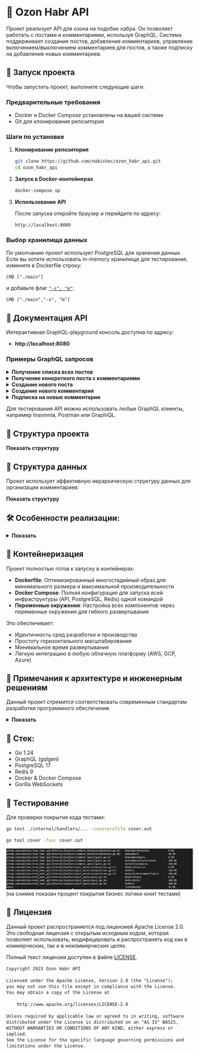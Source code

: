 # 📝 Ozon Habr API
Проект реализует API для озона на подобие хабра. Он позволяет работать с постами и комментариями, используя GraphQL. Система поддерживает создание постов, добавление комментариев, управление включением/выключением комментариев для постов, а также подписку на добавление новых комментариев.

## 🚀 Запуск проекта

Чтобы запустить проект, выполните следующие шаги:

### Предварительные требования

- Docker и Docker Compose установлены на вашей системе
- Git для клонирования репозитория

### Шаги по установке

1. **Клонирование репозитория**
   ```bash
   git clone https://github.com/nabishec/ozon_habr_api.git
   cd ozon_habr_api
   ```

2. **Запуск в Docker-контейнерах**
   ```bash
   docker-compose up
   ```

3. **Использование API**
   
   После запуска откройте браузер и перейдите по адресу:
   ```
   http://localhost:8080
   ```

### Выбор хранилища данных

По умолчанию проект использует PostgreSQL для хранения данных. Если вы хотите использовать in-memory хранилище для тестирования, измените в Dockerfile строку:
```
CMD ["./main"]
```
и добавьте флаг [`"-s", "m"`](Dockerfile#L11):
```
CMD ["./main","-s", "m"]
```

## 📖 Документация API

Интерактивная GraphQL-playground консоль доступна по адресу:
* **http://localhost:8080**

### Примеры GraphQL запросов

<details>
    <summary><b>Получение списка всех постов</b></summary>
    
    query{
        posts{
            id
            title 
            text
            authorID
            commentsEnabled
            createDate
        }
    }

</details>

<details>
    <summary><b>Получение конкретного поста с комментариями</b></summary>
    
    query {
        post(postID: 1) {
            id
            title
            text
            comments(first: 5) {
                edges {
                    node {
                        id
                        text
                        authorID
                        createDate
                    }
                    cursor
                }
                pageInfo {
                    hasNextPage
                    endCursor
                }
            }
        }
    }

</details>

<details>
    <summary><b>Создание нового поста</b></summary>
    
    mutation {
        addPost(postInput: {
            authorID: "a0eebc99-9c0b-4ef8-bb6d-6bb9bd380a11"
            title: "Новый пост"
            text: "Содержимое поста"
            commentsEnabled: true
        }) {
            id
            title
            createDate
        }
    }

</details>

<details>
    <summary><b>Создание нового комментария</b></summary>
    
    mutation {
        addComment(commentInput: {
            authorID: "123e4567-e89b-12d3-a456-426614174000",
            postID: 1,
            parentID: 1, # ID существующего комментария
            text: "Это ответ на комментарий 1"
        }) {
            id
            text
            parentID
        }   
    }

</details>


<details>
    <summary><b>Подписка на новые комментарии</b></summary>
    
    subscription {
        commentAdded(postID: 1) {
            id
            text
            authorID
            createDate
        }
    }

</details>

Для тестирования API можно использовать любые GraphQL клиенты, например Insomnia, Postman или GraphiQL.

## 📁 Структура проекта
<details>
    <summary style="display: inline-flex; align-items: center;">
        <b>Показать структуру </b>
    </summary>

`ozon_habr_api/`<br>
`├── cmd/`<br>
`│   ├── db_connection/`<br>
`│   │   ├──` [`cache.go`](./cmd/db_connection/cache.go)                (Подключение и настройка Redis для кэширования)<br>
`│   │   └──` [`database.go`](./cmd/db_connection/database.go)              (Подключение и настройка PostgreSQL)<br>
`│   ├── server/`<br>
`│   │   └──` [`server.go`](./cmd/server/server.go)               (Настройка и запуск GraphQL сервера)<br>
`│   └──` [`main.go`](./cmd/main.go)                     (Основная точка входа, настройка и запуск приложения)<br>
`├── graph/`<br>
`│   ├── model/`<br>
`│   │   └──` [`models_gen.go`](./graph/model/models_gen.go)           (Автоматически сгенерированные GraphQL модели)<br>
`│   ├──` [`generated.go`](./graph/generated.go)                 (Сгенерированный код GraphQL (gqlgen))<br>
`│   ├──` [`resolver.go`](./graph/resolver.go)                 (Основные резолверы GraphQL)<br>
`│   ├──` [`schema.graphqls`](./graph/schema.graphqls)             (Определение GraphQL схемы)<br>
`│   ├──` [`schema.resolvers.go`](./graph/schema.resolvers.go)         (Реализация резолверов GraphQL)<br>
`│   └──` [`subscription.go`](./graph/subscription.go)         (Реализация структур и методов для управления подписками)<br>
`├── internal/`<br>
`│   ├── handlers/`<br>
`│   │   ├── comment_mutation/`                (Обработчики логики мутаций комментариев)<br>
`│   │   │   ├──` [`interface.go`](./internal/handlers/comment_mutation/interface.go)        (Интерфейс для мутаций комментариев)<br>
`│   │   │   └──` [`mutations.go`](./internal/handlers/comment_mutation/mutations.go)        (Реализация мутаций комментариев)<br>
`│   │   ├── comment_query/`                (Обработчики логики запросов комментариев)<br>
`│   │   │   ├──` [`interface.go`](./internal/handlers/comment_query/interface.go)        (Интерфейс для запросов комментариев)<br>
`│   │   │   └──` [`query.go`](./internal/handlers/comment_query/query.go)        (Реализация запросов комментариев)<br>
`│   │   ├── post_mutation/`          (Обработчики логики мутаций постов)<br>
`│   │   │   ├──` [`interface.go`](./internal/handlers/post_mutation/interface.go)        (Интерфейс для мутаций постов)<br>
`│   │   │   └──` [`mutations.go`](./internal/handlers/post_mutation/mutations.go)        (Реализация мутаций постов)<br>
`│   │   └── post_query/`          (Обработчики логики запросов постов)<br>
`│   │       ├──` [`interface.go`](./internal/handlers/post_query/interface.go)        (Интерфейс для запросов постов)<br>
`│   │       └──` [`query.go`](./internal/handlers/post_query/query.go)        (Реализация запросов постов)<br>
`│   ├── pkg/`<br>
`│   │   ├── cursor/`<br>
`│   │   |   └──` [`cursor.go`](./internal/pkg/cursor/cursor.go)        (Функции для работы с курсорами в пагинации)<br>
`│   │   └── errs/`<br>
`│   │       └──` [`errors.go`](./internal/pkg/errs/errors.go)        (Хранит ошибки бизнес логики)<br>
`│   ├── model/`<br>
`│   │   └──` [`model.go`](./internal/model/model.go)                (Внутренние модели данных)<br>
`│   └── storage/`<br>
`│       ├── db/` (Реализация хранилища данных в памяти) <br>
`│       │   └──` [`resolvers.go`](./internal/storage/db/resolvers.go)        (Реализация методов для работы с базой данных PostgreSQL)<br>
`│       ├── in-memory/` (Реализация хранилища данных в памяти) <br>
`│       │   └──` [`resolvers.go`](./internal/storage/in-memory/resolvers.go)        (Реализация методов для работы с даннми в памяти)<br>
`│       └──` [`interface.go`](./internal/storage/interface.go)            (Интерфейс для хранилища данных (PostgreSQL, in-memory))<br>
`├── migrations/`<br>
`│   └──` [`001_create_tables.up.sql`](./migrations/001_create_tables.up.sql)    (SQL скрипт для миграции базы данных (создание таблиц))<br>
`├── tools/`<br>
`│    └──` [`tools.go`](./tools/tools.go)                   (Инструменты для генерации кода gqlgen)<br>
`├──` [`.env`](./.env)                            (Файл с переменными окружения (настройки базы данных, Redis и т.д.))<br>
`├──` [`.gitignore`](./.gitignore)                      (Список игнорируемых файлов и директорий для Git)<br>
`├──` [`docker-compose.yml`](./docker-compose.yml)              (Конфигурация Docker Compose для запуска приложения и зависимостей)<br>
`├──` [`Dockerfile`](./Dockerfile)                      (Инструкции для сборки Docker образа)<br>
`├──` [`go.mod`](./go.mod)                          (Файл зависимостей Go)<br>
`├──` [`go.sum`](./go.sum)                          (Файл с контрольными суммами зависимостей Go)<br>
`├──` [`gqlgen.yml`](./gqlgen.yml)                      (Конфигурационный файл для gqlgen)<br>
`├──` [`LICENSE`](./LICENSE)                         (Лицензия проекта)<br>
`└──` [`README.md`](./README.md)                       (Файл с описанием проекта)<br>

</details>

## 📝 Структура данных

Проект использует эффективную иерархическую структуру данных для организации комментариев:
<details>
    <summary style="display: inline-flex; align-items: center;">
        <b>Показать структуру </b>
    </summary>

### Посты (Posts)
- **ID**: Уникальный идентификатор поста (BIGSERIAL)
- **AuthorID**: UUID автора поста
- **Title**: Заголовок поста
- **Text**: Содержимое поста
- **CommentsEnabled**: Флаг, указывающий, разрешены ли комментарии к посту
- **CreateDate**: Дата и время создания поста

### Комментарии (Comments)
- **ID**: Уникальный идентификатор комментария (BIGSERIAL)
- **AuthorID**: UUID автора комментария
- **PostID**: Идентификатор поста, к которому относится комментарий
- **ParentID**: Идентификатор родительского комментария (для вложенных комментариев)
- **Path**: Материализованный путь в формате LTREE для эффективного поиска и построения иерархии
- **Text**: Текст комментария
- **CreateDate**: Дата и время создания комментария

</details>

## 🛠 Особенности реализации:

<details>
    <summary><b>Показать</b></summary>

### 🐘 Работа с данными в PostgreSQL:
- **Материализованные пути**: Использование PostgreSQL LTREE для хранения иерархии комментариев обеспечивает высокую производительность при запросах вложенных структур
- **Оптимизированные индексы**: Созданы индексы по полям path, create_date и post_id для ускорения запросов
- **Эффективная организация комментариев**: Иерархическая структура комментариев с возможностью глубокой вложенности до любого уровня

### 🔄 Кэширование с использованием Redis:
- **Двухуровневое кэширование**: Использование Redis для кэширования запрашиваемых комментариев и веток обсуждений на 30 минут
- **Инвалидация кэша**: Автоматическое обновление кэша при создании новых комментариев для обеспечения актуальности данных

P.s. Если в кэше не находит ветки, то делается запрос в бд.

### 📊 Оптимизация API и производительности:
- **Пагинация на основе курсоров**: Эффективная пагинация результатов с сохранением контекста для больших наборов данных
- **GraphQL оптимизация**: Возможность запрашивать только необходимые поля и эффективная организация связанных данных
- **Параллельная обработка запросов**: Использование горутин для обработки тяжелых задач без блокировки основного потока

### 📡 Система подписок (WebSockets):
- **Паттерн Publish-Subscribe**: Реализация Pub/Sub для уведомлений о новых комментариях в реальном времени, где компоненты взаимодействуют через центральный механизм каналов
- **Потокобезопасное управление подписками**: Использование мьютексов для безопасного доступа к списку подписчиков в конкурентной среде
- **Автоматическая очистка ресурсов**: Корректное закрытие каналов и удаление неактивных подписчиков для предотвращения утечек памяти
- **Асинхронность**: Используются неблокирующие Go-каналы для передачи данных
- **Устойчивость к ошибкам**: Защита от паник при отправке данных в закрытые каналы с использованием отложенных функций
- **Масштабируемость**: Возможность подписки на события по конкретному идентификатору поста, что обеспечивает точечную доставку уведомлений

> **Примечание о паттернах**: В отличие от классического паттерна Observer, где наблюдатели напрямую регистрируются у наблюдаемого объекта, в данном проекте реализован паттерн Publish-Subscribe, который вводит промежуточный слой (брокер сообщений) между издателями и подписчиками. Это обеспечивает более высокую степень декомпозиции: издатели не знают о конкретных подписчиках, а подписчики не знают об издателях. Подписки группируются по идентификатору поста, что позволяет реализовать фильтрацию событий на уровне брокера.

</details>

## 🐳 Контейнеризация

Проект полностью готов к запуску в контейнерах:

- **Dockerfile**: Оптимизированный многостадийный образ для минимального размера и максимальной производительности
- **Docker Compose**: Полная конфигурация для запуска всей инфраструктуры (API, PostgreSQL, Redis) одной командой
- **Переменные окружения**: Настройка всех компонентов через переменные окружения для гибкого развертывания


Это обеспечивает:
- Идентичность сред разработки и производства
- Простоту горизонтального масштабирования
- Минимальное время развертывания
- Легкую интеграцию в любую облачную платформу (AWS, GCP, Azure)

## 💭 Примечания к архитектуре и инженерным решениям
Данный проект стремится соответствовать современным стандартам разработки программного обеспечения.

<details>
    <summary><b>Показать</b></summary>

### 🏗️ Архитектурные принципы:
- **Чистая архитектура**: Строгое разделение между слоями данных, бизнес-логики и представления обеспечивает масштабируемость и простоту поддержки
- **Dependency Injection**: Использование внедрения зависимостей делает код модульным и легко тестируемым
- **Repository Pattern**: Абстрактный интерфейс хранилища позволяет легко заменять источники данных (PostgreSQL, in-memory)
- **Publish-Subscribe Pattern**: Применение паттерна Pub/Sub для асинхронной передачи данных между компонентами через централизованного брокера, обеспечивая полную декомпозицию отправителей и получателей

### 💼 Бизнес-ориентированный подход:
- **Готовность к высоким нагрузкам**: Архитектура и выбранные технологии обеспечивают хорошую производительность при масштабировании
- **Поддержка микросервисной архитектуры**: Сервис легко интегрируется в микросервисную экосистему
- **Расширяемость**: Модульная структура позволяет легко добавлять новые функции и интегрироваться с другими системами

### 🛠️ Методологии разработки:
- **Code Generation**: Автоматическая генерация кода с помощью gqlgen минимизирует ручное написание повторяющегося кода
- **Database Migrations**: Структурированные миграции базы данных обеспечивают надежное обновление схемы
- **Environment Configuration**: Гибкая настройка через переменные окружения для различных сред развертывания
- **Детальное логирование**: Структурированные логи для мониторинга и диагностики системы

</details>

## 🔧 Стек:
  * Go 1.24
  * GraphQL (gqlgen)
  * PostgreSQL 17
  * Redis 9
  * Docker & Docker Compose
  * Gorilla WebSockets

## 🧪 Тестирование
Для проверки покрытия кода тестами:
```bash
go test ./internal/handlers/... -coverprofile cover.out 
```

```bash
go tool cover -func cover.out
```

![Покрытие бизнес логики юнит тестами](image.png)
(на снимке показан процент покрытия бизнес логики юнит тестами)

## 📜 Лицензия

Данный проект распространяется под лицензией Apache License 2.0. Это свободная лицензия с открытым исходным кодом, которая позволяет использовать, модифицировать и распространять код как в коммерческих, так и в некоммерческих целях.

Полный текст лицензии доступен в файле [LICENSE](./LICENSE).

```
Copyright 2023 Ozon Habr API

Licensed under the Apache License, Version 2.0 (the "License");
you may not use this file except in compliance with the License.
You may obtain a copy of the License at

    http://www.apache.org/licenses/LICENSE-2.0

Unless required by applicable law or agreed to in writing, software
distributed under the License is distributed on an "AS IS" BASIS,
WITHOUT WARRANTIES OR CONDITIONS OF ANY KIND, either express or implied.
See the License for the specific language governing permissions and
limitations under the License.
```